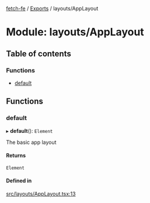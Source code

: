 [fetch-fe](../README.md) / [Exports](../modules.md) / layouts/AppLayout

# Module: layouts/AppLayout

## Table of contents

### Functions

- [default](layouts_AppLayout.md#default)

## Functions

### default

▸ **default**(): `Element`

The basic app layout

#### Returns

`Element`

#### Defined in

[src/layouts/AppLayout.tsx:13](https://github.com/SimoneLazier/fetch-fe/blob/5933c5b/src/layouts/AppLayout.tsx#L13)
